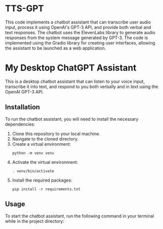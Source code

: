 # TTS-GPT
This code implements a chatbot assistant that can transcribe user audio input, process it using OpenAI's GPT-3 API, and provide both verbal and text responses. The chatbot uses the ElevenLabs library to generate audio responses from the system message generated by GPT-3. The code is implemented using the Gradio library for creating user interfaces, allowing the assistant to be launched as a web application.



# My Desktop ChatGPT Assistant

This is a desktop chatbot assistant that can listen to your voice input, transcribe it into text, and respond to you both verbally and in text using the OpenAI GPT-3 API.

## Installation

To run the chatbot assistant, you will need to install the necessary dependencies:

1. Clone this repository to your local machine.
2. Navigate to the cloned directory.
3. Create a virtual environment:
    ```
    python -m venv venv
    ```
4. Activate the virtual environment:
    ```
    . venv/bin/activate
    ```
5. Install the required packages:
    ```
    pip install -r requirements.txt
    ```

## Usage

To start the chatbot assistant, run the following command in your terminal while in the project directory:
